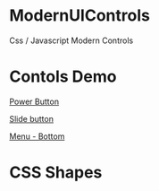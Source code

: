 # ModernUIControls
 Css / Javascript Modern Controls 


# Contols Demo 
[Power Button](https://htmlpreview.github.io/?https://github.com/kamrahul/ModernUIControls/blob/main/OnOffButton.html)

[Slide button](https://htmlpreview.github.io/?https://github.com/kamrahul/ModernUIControls/blob/main/SlideButton.html)


[Menu - Bottom](https://htmlpreview.github.io/?https://github.com/kamrahul/ModernUIControls/blob/main/MenuBar.html)


# CSS Shapes
